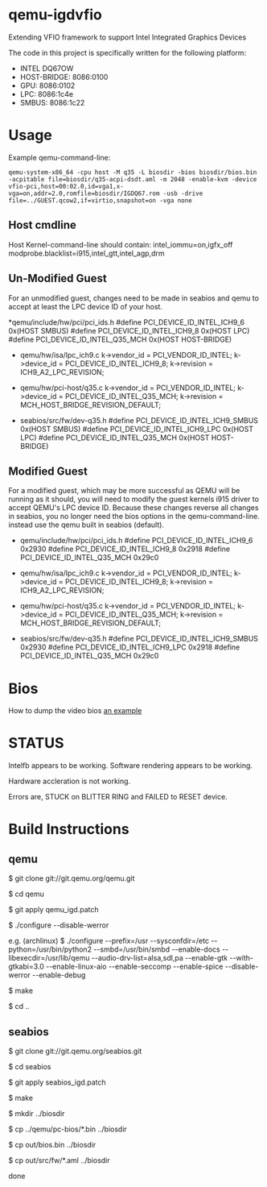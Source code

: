 qemu-igdvfio
============

Extending VFIO framework to support Intel Integrated Graphics Devices


The code in this project is specifically written for the following platform:
* INTEL DQ67OW
*   HOST-BRIDGE: 8086:0100
*   GPU: 8086:0102
*   LPC: 8086:1c4e
*   SMBUS: 8086:1c22


Usage
=====

Example qemu-command-line:

    qemu-system-x86_64 -cpu host -M q35 -L biosdir -bios biosdir/bios.bin -acpitable file=biosdir/q35-acpi-dsdt.aml -m 2048 -enable-kvm -device vfio-pci,host=00:02.0,id=vga1,x-vga=on,addr=2.0,romfile=biosdir/IGDQ67.rom -usb -drive file=../GUEST.qcow2,if=virtio,snapshot=on -vga none

Host cmdline
------------

Host Kernel-command-line should contain:
    intel_iommu=on,igfx_off
    modprobe.blacklist=i915,intel_gtt,intel_agp,drm

Un-Modified Guest
-----------------

For an unmodified guest, changes need to be made in seabios and qemu to accept at least the LPC device ID of your host.

*qemu/include/hw/pci/pci_ids.h
    #define PCI_DEVICE_ID_INTEL_ICH9_6    0x(HOST SMBUS)
    #define PCI_DEVICE_ID_INTEL_ICH9_8    0x(HOST LPC)
    #define PCI_DEVICE_ID_INTEL_Q35_MCH   0x(HOST HOST-BRIDGE)

* qemu/hw/isa/lpc_ich9.c
    k->vendor_id = PCI_VENDOR_ID_INTEL;
    k->device_id = PCI_DEVICE_ID_INTEL_ICH9_8;
    k->revision = ICH9_A2_LPC_REVISION;

* qemu/hw/pci-host/q35.c
    k->vendor_id = PCI_VENDOR_ID_INTEL;
    k->device_id = PCI_DEVICE_ID_INTEL_Q35_MCH;
    k->revision = MCH_HOST_BRIDGE_REVISION_DEFAULT;

* seabios/src/fw/dev-q35.h
    #define PCI_DEVICE_ID_INTEL_ICH9_SMBUS    0x(HOST SMBUS)
    #define PCI_DEVICE_ID_INTEL_ICH9_LPC      0x(HOST LPC)
    #define PCI_DEVICE_ID_INTEL_Q35_MCH       0x(HOST HOST-BRIDGE)


Modified Guest
--------------

For a modified guest, which may be more successful as QEMU will be running as it should, you will need to modify the guest kernels i915 driver to accept QEMU's LPC device ID. Because these changes reverse all changes in seabios, you no longer need the bios options in the qemu-command-line. instead use the qemu built in seabios (default).

* qemu/include/hw/pci/pci_ids.h
    #define PCI_DEVICE_ID_INTEL_ICH9_6    0x2930
    #define PCI_DEVICE_ID_INTEL_ICH9_8    0x2918
    #define PCI_DEVICE_ID_INTEL_Q35_MCH   0x29c0

* qemu/hw/isa/lpc_ich9.c
    k->vendor_id = PCI_VENDOR_ID_INTEL;
    k->device_id = PCI_DEVICE_ID_INTEL_ICH9_8;
    k->revision = ICH9_A2_LPC_REVISION;

* qemu/hw/pci-host/q35.c
    k->vendor_id = PCI_VENDOR_ID_INTEL;
    k->device_id = PCI_DEVICE_ID_INTEL_Q35_MCH;
    k->revision = MCH_HOST_BRIDGE_REVISION_DEFAULT;

* seabios/src/fw/dev-q35.h
    #define PCI_DEVICE_ID_INTEL_ICH9_SMBUS    0x2930
    #define PCI_DEVICE_ID_INTEL_ICH9_LPC      0x2918
    #define PCI_DEVICE_ID_INTEL_Q35_MCH       0x29c0


 Bios
==========

How to dump the video bios [an example](https://01.org/linuxgraphics/documentation/how-dump-video-bios-0 "Video Bios")

STATUS
======
Intelfb appears to be working. Software rendering appears to be working.

Hardware accleration is not working.

Errors are, STUCK on BLITTER RING and FAILED to RESET device.

    
Build Instructions
==================

qemu
----

$ git clone git://git.qemu.org/qemu.git

$ cd qemu

$ git apply qemu_igd.patch

$ ./configure --disable-werror

e.g. (archlinux)
$ ./configure --prefix=/usr --sysconfdir=/etc --python=/usr/bin/python2 --smbd=/usr/bin/smbd --enable-docs --libexecdir=/usr/lib/qemu --audio-drv-list=alsa,sdl,pa --enable-gtk --with-gtkabi=3.0 --enable-linux-aio --enable-seccomp --enable-spice --disable-werror --enable-debug
              
$ make

$ cd ..

seabios
-------

$ git clone git://git.qemu.org/seabios.git

$ cd seabios

$ git apply seabios_igd.patch

$ make

$ mkdir ../biosdir

$ cp ../qemu/pc-bios/*.bin ../biosdir

$ cp out/bios.bin ../biosdir

$ cp out/src/fw/*.aml ../biosdir

done
